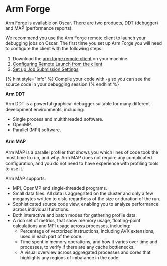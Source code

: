 # Arm Forge

[Arm Forge](https://www.arm.com/products/development-tools/server-and-hpc/forge) is available on Oscar.  There are two products, DDT \(debugger\) and MAP \(performance reports\).

We recommend you use the Arm Forge remote client to launch your debugging jobs on Oscar.  The first time you set up Arm Forge you will need to configure the client with the following steps:

1. Download the [arm forge remote client](https://developer.arm.com/tools-and-software/server-and-hpc/arm-architecture-tools/downloads/download-arm-forge) on your machine.
2.  [Configuring Remote Launch from the client](configuring-remote-launch.md)
3. [Set up Job Submission Settings](setting-job-submission-settings.md)

{% hint style="info" %}
Compile your code with `-g` so you can see the source code in your debugging session
{% endhint %}

**Arm DDT**

Arm DDT is a powerful graphical debugger suitable for many different development environments, including:

* Single process and multithreaded software.
* OpenMP.
* Parallel \(MPI\) software.

#### Arm MAP

Arm MAP is a parallel profiler that shows you which lines of code took the most time to run, and why. Arm MAP does not require any complicated configuration, and you do not need to have experience with profiling tools to use it.

Arm MAP supports:

* MPI, OpenMP and single-threaded programs.
* Small data files. All data is aggregated on the cluster and only a few megabytes written to disk, regardless of the size or duration of the run.
* Sophisticated source code view, enabling you to analyze performance across individual functions.
* Both interactive and batch modes for gathering profile data.
* A rich set of metrics, that show memory usage, floating-point calculations and MPI usage across processes, including:
  * Percentage of vectorized instructions, including AVX extensions, used in each part of the code.
  * Time spent in memory operations, and how it varies over time and processes, to verify if there are any cache bottlenecks.
  * A visual overview across aggregated processes and cores that highlights any regions of imbalance in the code.

